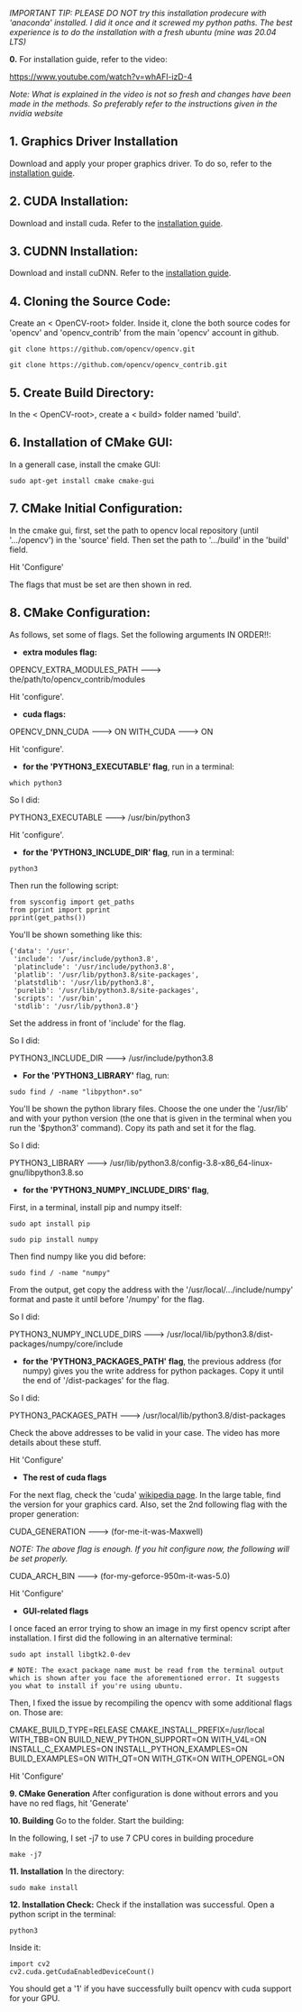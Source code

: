 
*IMPORTANT TIP: PLEASE DO NOT try this installation prodecure with 'anaconda' installed. I did it once and it screwed my python paths. The best experience is to do the installation with a fresh ubuntu (mine was 20.04 LTS)*


**0.** For installation guide, refer to the video:

https://www.youtube.com/watch?v=whAFl-izD-4

*Note: What is explained in the video is not so fresh and changes have been made in the methods. So preferably refer to the instructions given in the nvidia website*

## 1. Graphics Driver Installation

Download and apply your proper graphics driver. To do so, refer to the [installation guide]().

## 2. CUDA Installation:

Download and install cuda. Refer to the [installation guide]().

## 3. CUDNN Installation:

Download and install cuDNN. Refer to the [installation guide]().


## 4. Cloning the Source Code: 

Create an < OpenCV-root> folder. Inside it, clone the both source codes for 'opencv' and 'opencv_contrib' from the main 'opencv' account in github. 

```
git clone https://github.com/opencv/opencv.git

git clone https://github.com/opencv/opencv_contrib.git
```

## 5. Create Build Directory:

In the < OpenCV-root>, create a < build> folder named 'build'.


## 6. Installation of CMake GUI:

In a generall case, install the cmake GUI:

```
sudo apt-get install cmake cmake-gui
```

## 7. CMake Initial Configuration: 

In the cmake gui, first, set the path to opencv local repository (until '.../opencv') in the 'source' field. Then set the path to '.../build' in the 'build' field.

Hit 'Configure'

The flags that must be set are then shown in red.


## 8. CMake Configuration: 

As follows, set some of flags. Set the following arguments IN ORDER!!:


- **extra modules flag:**

OPENCV_EXTRA_MODULES_PATH   --->   the/path/to/opencv_contrib/modules

Hit 'configure'.


- **cuda flags:**

OPENCV_DNN_CUDA    --->     ON
WITH_CUDA    --->     ON

Hit 'configure'.


- **for the 'PYTHON3_EXECUTABLE' flag**, run in a terminal:

```
which python3
```

So I did:

PYTHON3_EXECUTABLE --->    /usr/bin/python3

Hit 'configure'.


- **for the 'PYTHON3_INCLUDE_DIR' flag**, run in a terminal:

```
python3
```

Then run the following script:

```
from sysconfig import get_paths
from pprint import pprint
pprint(get_paths())
```
You'll be shown something like this:

```
{'data': '/usr',
 'include': '/usr/include/python3.8',
 'platinclude': '/usr/include/python3.8',
 'platlib': '/usr/lib/python3.8/site-packages',
 'platstdlib': '/usr/lib/python3.8',
 'purelib': '/usr/lib/python3.8/site-packages',
 'scripts': '/usr/bin',
 'stdlib': '/usr/lib/python3.8'}
```

Set the address in front of 'include' for the flag. 

So I did:

PYTHON3_INCLUDE_DIR --->    /usr/include/python3.8


- **For the 'PYTHON3_LIBRARY'** flag, run:

```
sudo find / -name "libpython*.so"
```

You'll be shown the python library files. Choose the one under the '/usr/lib' and with your python version (the one that is given in the terminal when you run the '$python3' command). Copy its path and set it for the flag.

So I did:

PYTHON3_LIBRARY --->  	/usr/lib/python3.8/config-3.8-x86_64-linux-gnu/libpython3.8.so


- **for the 'PYTHON3_NUMPY_INCLUDE_DIRS' flag**, 

First, in a terminal, install pip and numpy itself:

```
sudo apt install pip

sudo pip install numpy
```

Then find numpy like you did before:

```
sudo find / -name "numpy"
```

From the output, get copy the address with the '/usr/local/.../include/numpy' format and paste it until before '/numpy' for the flag. 

So I did:

PYTHON3_NUMPY_INCLUDE_DIRS --->    /usr/local/lib/python3.8/dist-packages/numpy/core/include


- **for the 'PYTHON3_PACKAGES_PATH' flag**, the previous address (for numpy) gives you the write address for python packages. Copy it until the end of '/dist-packages' for the flag.

So I did:

PYTHON3_PACKAGES_PATH --->    /usr/local/lib/python3.8/dist-packages

Check the above addresses to be valid in your case. The video has more details about these stuff.


Hit 'Configure'


- **The rest of cuda flags**

For the next flag, check the 'cuda' [wikipedia page](https://en.wikipedia.org/wiki/CUDA). In the large table, find the version for your graphics card. Also, set the 2nd following flag with the proper generation:

CUDA_GENERATION   --->    (for-me-it-was-Maxwell)

*NOTE: The above flag is enough. If you hit configure now, the following will be set properly.*
 
CUDA_ARCH_BIN    --->    (for-my-geforce-950m-it-was-5.0)

Hit 'Configure'

- **GUI-related flags**

I once faced an error trying to show an image in my first opencv script after installation. I first did the following in an alternative terminal:

```
sudo apt install libgtk2.0-dev

# NOTE: The exact package name must be read from the terminal output which is shown after you face the aforementioned error. It suggests you what to install if you're using ubuntu.
```

Then, I fixed the issue by recompiling the opencv with some additional flags on. Those are:

CMAKE_BUILD_TYPE=RELEASE
CMAKE_INSTALL_PREFIX=/usr/local
WITH_TBB=ON
BUILD_NEW_PYTHON_SUPPORT=ON
WITH_V4L=ON
INSTALL_C_EXAMPLES=ON
INSTALL_PYTHON_EXAMPLES=ON
BUILD_EXAMPLES=ON
WITH_QT=ON
WITH_GTK=ON
WITH_OPENGL=ON

Hit 'Configure'

**9. CMake Generation** After configuration is done without errors and you have no red flags, hit 'Generate'


**10. Building** Go to the <build> folder. Start the building:

In the following, I set -j7 to use 7 CPU cores in building procedure

```
make -j7
```


**11. Installation** In the <build> directory:

```
sudo make install
```

**12. Installation Check:** Check if the installation was successful. Open a python script in the terminal:

```
python3
```

Inside it:

```
import cv2
cv2.cuda.getCudaEnabledDeviceCount()
```

You should get a '1' if you have successfully built opencv with cuda support for your GPU.



